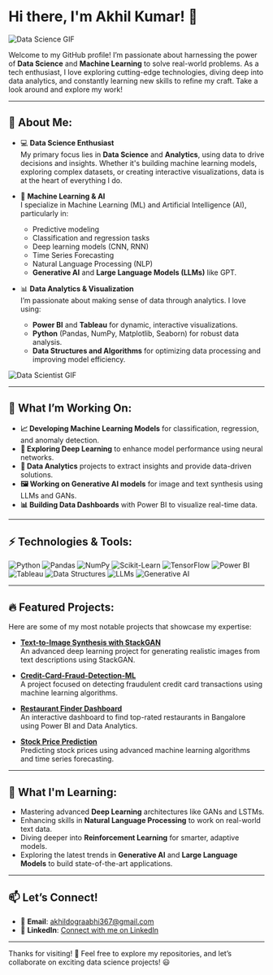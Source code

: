 # Hi there, I'm Akhil Kumar! 👋


![Data Science GIF](https://media.giphy.com/media/26FPCXdkvDbKBbgOI/giphy.gif)

Welcome to my GitHub profile! I’m passionate about harnessing the power of **Data Science** and **Machine Learning** to solve real-world problems. As a tech enthusiast, I love exploring cutting-edge technologies, diving deep into data analytics, and constantly learning new skills to refine my craft. Take a look around and explore my work!

---

## 🌟 About Me:

- 💻 **Data Science Enthusiast**  
  My primary focus lies in **Data Science** and **Analytics**, using data to drive decisions and insights. Whether it's building machine learning models, exploring complex datasets, or creating interactive visualizations, data is at the heart of everything I do.
  
- 🤖 **Machine Learning & AI**  
  I specialize in Machine Learning (ML) and Artificial Intelligence (AI), particularly in:
  - Predictive modeling
  - Classification and regression tasks
  - Deep learning models (CNN, RNN)
  - Time Series Forecasting
  - Natural Language Processing (NLP)
  - **Generative AI** and **Large Language Models (LLMs)** like GPT.
  
- 📊 **Data Analytics & Visualization**  
  I’m passionate about making sense of data through analytics. I love using:
  - **Power BI** and **Tableau** for dynamic, interactive visualizations.
  - **Python** (Pandas, NumPy, Matplotlib, Seaborn) for robust data analysis.
  - **Data Structures and Algorithms** for optimizing data processing and improving model efficiency.
  
![Data Scientist GIF](https://media.giphy.com/media/i4MAH84pqe2m2aVojc/giphy.gif)

---

## 🔭 What I’m Working On:

- **📈 Developing Machine Learning Models** for classification, regression, and anomaly detection.
- **🧠 Exploring Deep Learning** to enhance model performance using neural networks.
- **🔬 Data Analytics** projects to extract insights and provide data-driven solutions.
- **🖼️ Working on Generative AI models** for image and text synthesis using LLMs and GANs.
- **📊 Building Data Dashboards** with Power BI to visualize real-time data.

---

## ⚡ Technologies & Tools:

![Python](https://img.shields.io/badge/-Python-3776AB?logo=python&logoColor=white&style=for-the-badge)
![Pandas](https://img.shields.io/badge/-Pandas-150458?logo=pandas&logoColor=white&style=for-the-badge)
![NumPy](https://img.shields.io/badge/-NumPy-013243?logo=numpy&logoColor=white&style=for-the-badge)
![Scikit-Learn](https://img.shields.io/badge/-Scikit%20Learn-F7931E?logo=scikit-learn&logoColor=white&style=for-the-badge)
![TensorFlow](https://img.shields.io/badge/-TensorFlow-FF6F00?logo=tensorflow&logoColor=white&style=for-the-badge)
![Power BI](https://img.shields.io/badge/-Power%20BI-F2C811?logo=powerbi&logoColor=black&style=for-the-badge)
![Tableau](https://img.shields.io/badge/-Tableau-E97627?logo=tableau&logoColor=white&style=for-the-badge)
![Data Structures](https://img.shields.io/badge/-Data%20Structures-00ADD8?logo=data&logoColor=white&style=for-the-badge)
![LLMs](https://img.shields.io/badge/-LLMs-4C4CFF?logo=openai&logoColor=white&style=for-the-badge)
![Generative AI](https://img.shields.io/badge/-Generative%20AI-663399?logo=ai&logoColor=white&style=for-the-badge)

---

## 🔥 Featured Projects:

Here are some of my most notable projects that showcase my expertise:

- **[Text-to-Image Synthesis with StackGAN](https://github.com/Akhil4005/StackGAN)**  
  An advanced deep learning project for generating realistic images from text descriptions using StackGAN.

- **[Credit-Card-Fraud-Detection-ML](https://github.com/Akhil4005/Credit-Card-Fraud-Detection-ML)**  
  A project focused on detecting fraudulent credit card transactions using machine learning algorithms.

- **[Restaurant Finder Dashboard](https://github.com/Akhil4005/Restaurant-finder-Bangalore-Dashboard)**  
  An interactive dashboard to find top-rated restaurants in Bangalore using Power BI and Data Analytics.

- **[Stock Price Prediction](https://github.com/yourusername/stock-price-prediction)**  
  Predicting stock prices using advanced machine learning algorithms and time series forecasting.

---

## 🌱 What I'm Learning:

- Mastering advanced **Deep Learning** architectures like GANs and LSTMs.
- Enhancing skills in **Natural Language Processing** to work on real-world text data.
- Diving deeper into **Reinforcement Learning** for smarter, adaptive models.
- Exploring the latest trends in **Generative AI** and **Large Language Models** to build state-of-the-art applications.

---

## 📫 Let’s Connect!

- 📧 **Email**: [akhildograabhi367@gmail.com](mailto:akhildograabhi367@gmail.com)
- 📝 **LinkedIn**: [Connect with me on LinkedIn](https://www.linkedin.com/in/akhil-kumar-494951218?utm_source=share&utm_campaign=share_via&utm_content=profile&utm_medium=ios_app )


---

Thanks for visiting! 🚀 Feel free to explore my repositories, and let’s collaborate on exciting data science projects! 😃
